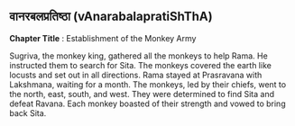 ## वानरबलप्रतिष्ठा (vAnarabalapratiShThA)
**Chapter Title** : Establishment of the Monkey Army

Sugriva, the monkey king, gathered all the monkeys to help Rama. He instructed them to search for Sita. The monkeys covered the earth like locusts and set out in all directions. Rama stayed at Prasravana with Lakshmana, waiting for a month. The monkeys, led by their chiefs, went to the north, east, south, and west. They were determined to find Sita and defeat Ravana. Each monkey boasted of their strength and vowed to bring back Sita.